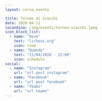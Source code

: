 ```yaml
---
layout: corso_evento

title: Torneo di Scacchi
date: 2020-04-11
locandina: /img/eventi/torneo-scacchi.jpeg
icon_block_list:
  - name: "Dove"
    text: "lichess.org"
    icon: room
  - name: "Quando"
    text: "11/04/2020 - 22:00"
    icon: schedule
social:
  - name: "Instagram"
    url: "url post instagram"
  - name: "Facebook"
    url: "url post facebook"
  - name: "Teams"
    url: "url teams"
---
```

